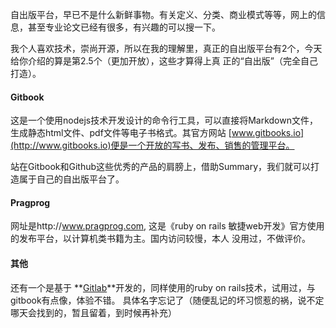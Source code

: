 自出版平台，早已不是什么新鲜事物。有关定义、分类、商业模式等等，网上的信息，甚至专业论文已经有很多，有兴趣的可以搜一下。

我个人喜欢技术，崇尚开源，所以在我的理解里，真正的自出版平台有2个，今天给你介绍的算是第2.5个（更加开放），这些才算得上真
正的“自出版”（完全自己打造）。

#### Gitbook

这是一个使用nodejs技术开发设计的命令行工具，可以直接将Markdown文件，生成静态html文件、pdf文件等电子书格式。其官方网站
[www.gitbooks.io](http://www.gitbooks.io)便是一个开放的写书、发布、销售的管理平台。

站在Gitbook和Github这些优秀的产品的肩膀上，借助Summary，我们就可以打造属于自己的自出版平台了。

#### Pragprog

网址是http://www.pragprog.com, 这是《ruby on rails 敏捷web开发》官方使用的发布平台，以计算机类书籍为主。国内访问较慢，本人
没用过，不做评价。

#### 其他

还有一个是基于 **[Gitlab](http://gitlab.com)**开发的，同样使用的ruby on rails技术，试用过，与gitbook有点像，体验不错。
具体名字忘记了（随便乱记的坏习惯惹的祸，说不定哪天会找到的，暂且留着，到时候再补充）